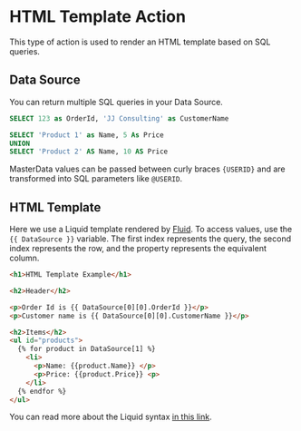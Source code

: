 # HTML Template Action
This type of action is used to render an HTML template based on SQL queries.

## Data Source
You can return multiple SQL queries in your Data Source.
```sql
SELECT 123 as OrderId, 'JJ Consulting' as CustomerName

SELECT 'Product 1' as Name, 5 As Price
UNION
SELECT 'Product 2' AS Name, 10 AS Price
```
MasterData values can be passed between curly braces `{USERID}` and are transformed into SQL parameters like `@USERID`.

## HTML Template
Here we use a Liquid template rendered by [Fluid](https://github.com/sebastienros/fluid). To access values, use the `{{ DataSource }}` variable.
The first index represents the query, the second index represents the row, and the property represents the equivalent column.

```html
<h1>HTML Template Example</h1>

<h2>Header</h2>

<p>Order Id is {{ DataSource[0][0].OrderId }}</p> 
<p>Customer name is {{ DataSource[0][0].CustomerName }}</p>

<h2>Items</h2>
<ul id="products">
  {% for product in DataSource[1] %}
    <li>
      <p>Name: {{product.Name}} </p>
	  <p>Price: {{product.Price}} <p>
    </li>
  {% endfor %}
</ul>
```

You can read more about the Liquid syntax [in this link](../html_templates.md).